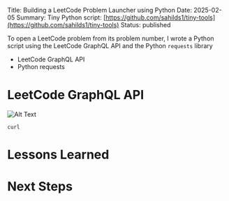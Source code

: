 Title: Building a LeetCode Problem Launcher using Python
Date: 2025-02-05
Summary: Tiny Python script: [https://github.com/sahilds1/tiny-tools](https://github.com/sahilds1/tiny-tools)
Status: published

To open a LeetCode problem from its problem number, I wrote a Python script using
the LeetCode GraphQL API and the Python `requests` library

- LeetCode GraphQL API
- Python requests

# LeetCode GraphQL API

![Alt Text]({static}/images/screenshot.png)


```
curl 
```

# Lessons Learned 

# Next Steps